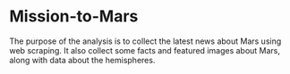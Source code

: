 # Mission-to-Mars

The purpose of the analysis is to collect the latest news about Mars using web scraping. It also collect some facts and featured images about Mars, along with data about the hemispheres.